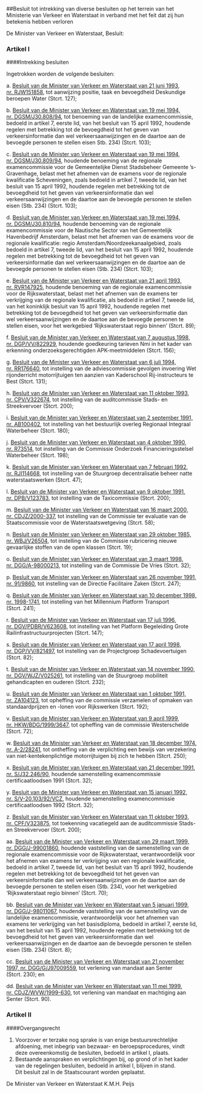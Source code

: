 <meta http-equiv='Content-Type' content='text/html; charset=utf-8' />

##Besluit tot intrekking van diverse besluiten op het terrein van het Ministerie van Verkeer en Waterstaat in verband met het feit dat zij hun betekenis hebben verloren

De Minister van Verkeer en Waterstaat,  Besluit:    

### Artikel  I  

####Intrekking besluiten

Ingetrokken worden de volgende besluiten: 

a. [Besluit van de Minister van Verkeer en Waterstaat van 21 juni 1993, nr. RJW151858](../../../../../ministeriele-regeling/aanwijzing/positie/taak/en/bevoegdheid/deskundige/beroepen/water/BWBR0006021/README.md), tot aanwijzing positie, taak en bevoegdheid Deskundige beroepen Water (Stcrt. 127);  

b. [Besluit van de Minister van Verkeer en Waterstaat van 19 mei 1994, nr. DGSM/J30.808/94](../../../../../ministeriele-regeling/benoeming/landelijke/examencommissie/verkeersinformatie/BWBR0006679/README.md), tot benoeming van de landelijke examencommissie, bedoeld in artikel 7, eerste lid, van het besluit van 15 april 1992, houdende regelen met betrekking tot de bevoegdheid tot het geven van verkeersinformatie dan wel verkeersaanwijzingen en de daartoe aan de bevoegde personen te stellen eisen Stb. 234) (Stcrt. 103);  

c. [Besluit van de Minister van Verkeer en Waterstaat van 19 mei 1994, nr. DGSM/J30.809/94](../../../../../ministeriele-regeling/benoeming/regionale/examencommissie/verkeersinformatie/scheveningen/BWBR0006678/README.md), houdende benoeming van de regionale examencommissie voor de Gemeentelijke Dienst Stadsbeheer Gemeente ’s-Gravenhage, belast met het afnemen van de examens voor de regionale kwalificatie Scheveningen, zoals bedoeld in artikel 7, tweede lid, van het besluit van 15 april 1992, houdende regelen met betrekking tot de bevoegdheid tot het geven van verkeersinformatie dan wel verkeersaanwijzingen en de daartoe aan de bevoegde personen te stellen eisen (Stb. 234) (Stcrt. 103);  

d. [Besluit van de Minister van Verkeer en Waterstaat van 19 mei 1994, nr. DGSM/J30.810/94](../../../../../ministeriele-regeling/benoeming/regionale/examencommissie/verkeersinformatie/nautische/sector/etc/BWBR0006680/README.md), houdende benoeming van de regionale examencommissie voor de Nautische Sector van het Gemeentelijk Havenbedrijf Amsterdam, belast met het afnemen van de examens voor de regionale kwalificatie: regio Amsterdam/Noordzeekanaalgebied, zoals bedoeld in artikel 7, tweede lid, van het besluit van 15 april 1992, houdende regelen met betrekking tot de bevoegdheid tot het geven van verkeersinformatie dan wel verkeersaanwijzingen en de daartoe aan de bevoegde personen te stellen eisen (Stb. 234) (Stcrt. 103);  

e. [Besluit van de Minister van Verkeer en Waterstaat van 21 april 1993, nr. RVR147925](../../../../../ministeriele-regeling/benoeming/regionale/examencommissie/BWBR0005961/README.md), houdende benoeming van de regionale examencommissie voor de Rijkswaterstaat, belast met het afnemen van de examens ter verkrijging van de regionale kwalificatie, als bedoeld in artikel 7, tweede lid, van het koninklijk besluit van 15 april 1992, houdende regelen met betrekking tot de bevoegdheid tot het geven van verkeersinformatie dan wel verkeersaanwijzingen en de daartoe aan de bevoegde personen te stellen eisen, voor het werkgebied ‘Rijkswaterstaat regio binnen’ (Stcrt. 89);  

f. [Besluit van de Minister van Verkeer en Waterstaat van 7 augustus 1998, nr. DGP/VV/822929](../../../../../ministeriele-regeling/goedkeuring/tarieven/nmi/in/kader/van/erkenning/onderzoeksgerechtigden/etc/BWBR0009836/README.md), houdende goedkeuring tarieven Nmi in het kader van erkenning onderzoeksgerechtigden APK-meetmiddelen (Stcrt. 156);  

g. [Besluit van de Minister van Verkeer en Waterstaat van 6 juli 1994, nr. RR176640](../../../../../ministeriele-regeling/instelling/adviescommissie/gevolgen/invoering/wet/rijonderricht/etc/BWBR0006790/README.md), tot instelling van de adviescommissie gevolgen invoering Wet rijonderricht motorrijtuigen ten aanzien van Kaderschool Rij-instructeurs te Best (Stcrt. 131);  

h. [Besluit van de Minister van Verkeer en Waterstaat van 11 oktober 1993, nr. CPV/V322674](../../../../../ministeriele-regeling/instelling/auditcommissie/stads-/en/streekvervoer/BWBR0006180/README.md), tot instelling van de auditcommissie Stads- en Streekvervoer (Stcrt. 200);  

i. [Besluit van de Minister van Verkeer en Waterstaat van 2 september 1991, nr. AB100402](../../../../../ministeriele-regeling/instelling/bestuurlijk/overleg/regiwa/BWBR0005189/README.md), tot instelling van het bestuurlijk overleg Regionaal Integraal Waterbeheer (Stcrt. 180);  

j. [Besluit van de Minister van Verkeer en Waterstaat van 4 oktober 1990, nr. R73514](../../../../../ministeriele-regeling/instelling/commissie/onderzoek/financieringsstelsel/waterbeheer/BWBR0004871/README.md), tot instelling van de Commissie Onderzoek Financieringsstelsel Waterbeheer (Stcrt. 198);  

k. [Besluit van de Minister van Verkeer en Waterstaat van 7 februari 1992, nr. RJI114668](../../../../../ministeriele-regeling/instelling/stuurgroep/decentralisatie/beheer/natte/waterstaatswerken/BWBR0005414/README.md), tot instelling van de Stuurgroep decentralisatie beheer natte waterstaatswerken (Stcrt. 47);  

l. [Besluit van de Minister van Verkeer en Waterstaat van 9 oktober 1991, nr. DPB/V123783](../../../../../ministeriele-regeling/regeling/instelling/taxicommissie/BWBR0005225/README.md), tot instelling van de Taxicommissie (Stcrt. 200);  

m. [Besluit van de Minister van Verkeer en Waterstaat van 16 maart 2000, nr. CDJZ/2000-337](../../../../../ministeriele-regeling/instellingsbesluit/commissie/ter/evaluatie/van/de/staatscommissie/voor/de/etc/BWBR0011228/README.md), tot instelling van de Commissie ter evaluatie van de Staatscommissie voor de Waterstaatswetgeving (Stcrt. 58);  

n. [Besluit van de Minister van Verkeer en Waterstaat van 29 oktober 1985, nr. WBJ/V26504](../../../../../ministeriele-regeling/instelling/commissie/rubricering/nieuwe/gevaarlijke/stoffen/van/de/open/etc/BWBR0003872/README.md), tot instelling van de Commissie rubricering nieuwe gevaarlijke stoffen van de open klassen (Stcrt. 19);  

o. [Besluit van de Minister van Verkeer en Waterstaat van 3 maart 1998, nr. DGG/A-98000213](../../../../../ministeriele-regeling/instelling/commissie/de/vries/BWBR0009363/README.md), tot instelling van de Commissie De Vries (Stcrt. 32);  

p. [Besluit van de Minister van Verkeer en Waterstaat van 26 november 1991, nr. 91/9860](../../../../../ministeriele-regeling/instelling/directie/facilitaire/zaken/BWBR0005295/README.md), tot instelling van de Directie Facilitaire Zaken (Stcrt. 247);  

q. [Besluit van de Minister van Verkeer en Waterstaat van 10 december 1998, nr. 1998-1741](../../../../../ministeriele-regeling/instellingsbeschikking/millennium/platform/transport/BWBR0010074/README.md), tot instelling van het Millennium Platform Transport (Stcrt. 241);  

r. [Besluit van de Minister van Verkeer en Waterstaat van 17 juli 1996, nr. DGV/PDBR/V623608](../../../../../ministeriele-regeling/instelling/commissie/'platform/begeleiding/grote/railinfrastructuur/etc/BWBR0008184/README.md), tot instelling van het Platform Begeleiding Grote Railinfrastructuurprojecten (Stcrt. 147);  

s. [Besluit van de Minister van Verkeer en Waterstaat van 17 april 1998, nr. DGP/VV/821497](../../../../../ministeriele-regeling/instelling/projectgroep/schadevoertuigen/(psv)/BWBR0009555/README.md), tot instelling van de Projectgroep Schadevoertuigen (Stcrt. 82);  

t. [Besluit van de Minister van Verkeer en Waterstaat van 14 november 1990, nr. DGV/WJZ/V025261](../../../../../ministeriele-regeling/instelling/stuurgroep/mobiliteit/gehandicapten/en/ouderen/BWBR0004901/README.md), tot instelling van de Stuurgroep mobiliteit gehandicapten en ouderen (Stcrt. 232);  

u. [Besluit van de Minister van Verkeer en Waterstaat van 1 oktober 1991, nr. ZA104123](../../../../../ministeriele-regeling/opheffing/commissie/verzamelen/of/opmaken/van/standaardprijzen/en/-lonen/etc/BWBR0005217/README.md), tot opheffing van de commissie verzamelen of opmaken van standaardprijzen en -lonen voor Rijkswerken (Stcrt. 192);  

v. [Besluit van de Minister van Verkeer en Waterstaat van 9 april 1999, nr. HKW/BDG/1999/3647](../../../../../ministeriele-regeling/opheffing/commissie/westerschelde/BWBR0010401/README.md), tot opheffing van de commissie Westerschelde (Stcrt. 72);  

w. [Besluit van de Minister van Verkeer en Waterstaat van 18 december 1974, nr. A-2/28241](../../../../../ministeriele-regeling/beschikking/bewijs/van/verzekering/niet-kentekenplichtige/motorrijtuigen/BWBR0002947/README.md), tot ontheffing van de verplichting een bewijs van verzekering van niet-kentekenplichtige motorrijtuigen bij zich te hebben (Stcrt. 250);  

x. [Besluit van de Minister van Verkeer en Waterstaat van 21 december 1991, nr. S/J32.246/90](../../../../../ministeriele-regeling/samenstelling/examencommissie/certificaatloodsen/1991/BWBR0005363/README.md), houdende samenstelling examencommissie certificaatloodsen 1991 (Stcrt. 32);  

y. [Besluit van de Minister van Verkeer en Waterstaat van 15 januari 1992, nr. S/V-20.103/92/VCZ](../../../../../ministeriele-regeling/samenstelling/examencommissie/certificaatloodsen/1992/BWBR0005391/README.md), houdende samenstelling examencommissie certificaatloodsen 1992 (Stcrt. 32);  

z. [Besluit van de Minister van Verkeer en Waterstaat van 11 oktober 1993, nr. CPF/V323875](../../../../../ministeriele-regeling/toekenning/vacatiegeld/auditcommissie/stads-/en/streekvervoer/BWBR0006179/README.md), tot toekenning vacatiegeld aan de auditcommissie Stads- en Streekvervoer (Stcrt. 200);  

aa. [Besluit van de Minister van Verkeer en Waterstaat van 29 maart 1999, nr. DGG/J-99001860](../../../../../ministeriele-regeling/benoeming/regionale/examencommissie/rijkswaterstaat/regio/binnen/BWBR0010371/README.md), houdende vaststelling van de samenstelling van de regionale examencommissie voor de Rijkswaterstaat, verantwoordelijk voor het afnemen van examens ter verkrijging van een regionale kwalificatie, bedoeld in artikel 7, tweede lid, van het besluit van 15 april 1992, houdende regelen met betrekking tot de bevoegdheid tot het geven van verkeersinformatie dan wel verkeersaanwijzingen en de daartoe aan de bevoegde personen te stellen eisen (Stb. 234), voor het werkgebied ‘Rijkswaterstaat regio binnen’ (Stcrt. 70);  

bb. [Besluit van de Minister van Verkeer en Waterstaat van 5 januari 1999, nr. DGG/J-98011067](../../../../../ministeriele-regeling/benoeming/landelijke/examencommissie/vts-operators/BWBR0010193/README.md), houdende vaststelling van de samenstelling van de landelijke examencommissie, verantwoordelijk voor het afnemen van examens ter verkrijging van het basisdiploma, bedoeld in artikel 7, eerste lid, van het besluit van 15 april 1992, houdende regelen met betrekking tot de bevoegdheid tot het geven van verkeersinformatie dan wel verkeersaanwijzingen en de daartoe aan de bevoegde personen te stellen eisen (Stb. 234) (Stcrt. 8);  

cc. [Besluit van de Minister van Verkeer en Waterstaat van 21 november 1997, nr. DGG/G/J97009559](../../../../../ministeriele-regeling/mandaatverlening/aan/senter/BWBR0009030/README.md), tot verlening van mandaat aan Senter (Stcrt. 230); en  

dd. [Besluit van de Minister van Verkeer en Waterstaat van 11 mei 1999, nr. CDJZ/WVW/1999-630](../../../../../ministeriele-regeling/verlening/mandaat/en/machtiging/aan/senter/BWBR0010457/README.md), tot verlening van mandaat en machtiging aan Senter (Stcrt. 90).   

### Artikel  II  

####Overgangsrecht

1.  Voorzover er terzake nog sprake is van enige bestuursrechtelijke afdoening, met inbegrip van bezwaar- en beroepsprocedures, vindt deze overeenkomstig de besluiten, bedoeld in artikel I, plaats.   
2.  Bestaande aanspraken en verplichtingen bij, op grond of in het kader van de regelingen besluiten, bedoeld in artikel I, blijven in stand.  
Dit besluit zal in de Staatscourant worden geplaatst.   

De 
Minister van Verkeer en Waterstaat 
K.M.H. Peijs      
